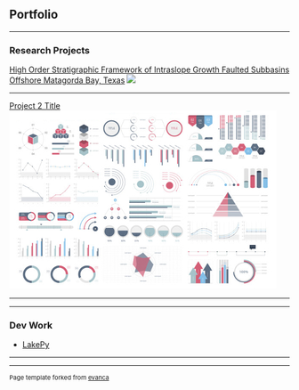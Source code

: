 ## Portfolio

---

### Research Projects 

[High Order Stratigraphic Framework of Intraslope Growth Faulted Subbasins Offshore Matagorda Bay, Texas](/masters_thesis.md)
<img src="images/Masters_thesis?Figure_3.png?raw=true"/>

---
[Project 2 Title](/pdf/sample_presentation.pdf)
<img src="images/dummy_thumbnail.jpg?raw=true"/>

---


---
### Dev Work

- [LakePy](https://github.com/ESIPFed/LakePy)

---




---
<p style="font-size:11px">Page template forked from <a href="https://github.com/evanca/quick-portfolio">evanca</a></p>
<!-- Remove above link if you don't want to attibute -->
